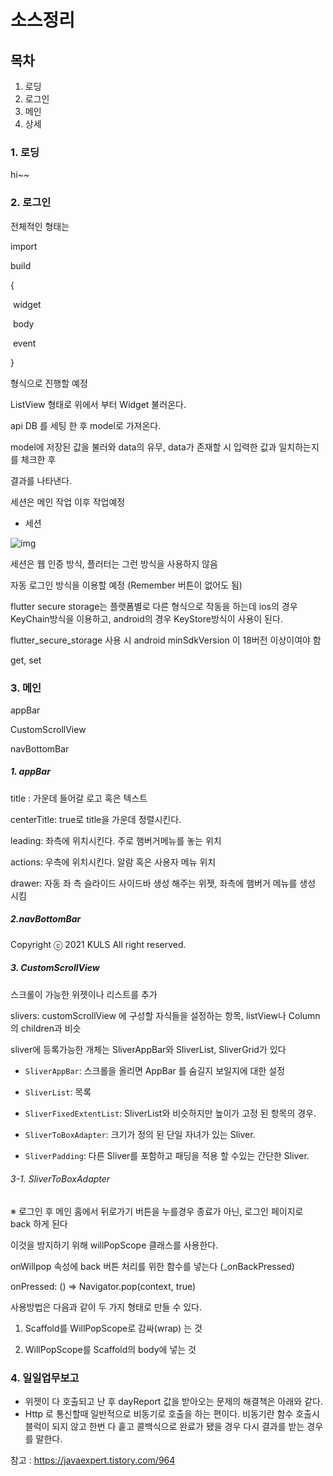 # 소스정리



## 목차

1. 로딩
2. 로그인
3. 메인
4. 상세



### 1. 로딩
hi~~


### 2. 로그인

전체적인 형태는 

import

build

{

​	widget

​	body

​	event

}

형식으로 진행할 예정

ListView 형태로 위에서 부터 Widget 불러온다.



api  DB 를 세팅 한 후 model로 가져온다.

model에 저장된 값을 불러와 data의 유무, data가 존재할 시 입력한 값과 일치하는지 를 체크한 후

결과를 나타낸다.



세션은 메인 작업 이후 작업예정

- 세션

![img](https://blog.kakaocdn.net/dn/TYcET/btqEM95uAH7/sq25QdyARfJKbqn7YcKDyK/img.png)



세션은 웹 인증 방식, 플러터는 그런 방식을 사용하지 않음



자동 로그인 방식을 이용할 예정 (Remember 버튼이 없어도 됨)

flutter secure storage는 플랫폼별로 다른 형식으로 작동을 하는데 ios의 경우 KeyChain방식을 이용하고, android의 경우 KeyStore방식이 사용이 된다.

flutter_secure_storage 사용 시 android minSdkVersion 이 18버전 이상이여야 함



get, set



### 3. 메인

appBar

CustomScrollView

navBottomBar



##### 1. appBar

title : 가운데 들어갈 로고 혹은 텍스트

centerTitle: true로 title을 가운데 정렬시킨다.

leading: 좌측에 위치시킨다. 주로 햄버거메뉴를 놓는 위치

actions: 우측에 위치시킨다. 알람 혹은 사용자 메뉴 위치

drawer: 자동 좌 측 슬라이드 사이드바 생성 해주는 위젯, 좌측에 햄버거 메뉴를 생성 시킴



##### 2.navBottomBar

Copyright ⓒ 2021 KULS All right reserved.



##### 3. CustomScrollView

스크롤이 가능한 위젯이나 리스트를 추가

slivers: customScrollView 에 구성할 자식들을 설정하는 항목, listView나 Column의 children과 비슷

sliver에 등록가능한 개체는 SliverAppBar와 SliverList, SliverGrid가 있다

- `SliverAppBar`: 스크롤을 올리면 AppBar 를 숨길지 보일지에 대한 설정

- `SliverList`: 목록

- `SliverFixedExtentList`: SliverList와 비슷하지만 높이가 고정 된 항목의 경우.

- `SliverToBoxAdapter`: 크기가 정의 된 단일 자녀가 있는 Sliver.

- `SliverPadding`: 다른 Sliver를 포함하고 패딩을 적용 할 수있는 간단한 Sliver.

  

###### 3-1. SliverToBoxAdapter



※  로그인 후 메인 홈에서 뒤로가기 버튼을 누를경우 종료가 아닌, 로그인 페이지로 back 하게 된다

이것을 방지하기 위해 willPopScope 클래스를 사용한다.

onWillpop 속성에 back 버튼 처리를 위한 함수를 넣는다 (_onBackPressed)

onPressed: () => Navigator.pop(context, true)

사용방법은 다음과 같이 두 가지 형태로 만들 수 있다.

1. Scaffold를 WillPopScope로 감싸(wrap) 는 것

2. WillPopScope를 Scaffold의 body에 넣는 것







### 4. 일일업무보고

- 위젯이 다 호출되고 난 후 dayReport 값을 받아오는 문제의 해결책은 아래와 같다.
- Http 로 통신할때 일반적으로 비동기로 호출을 하는 편이다. 비동기란 함수 호출시 블럭이 되지 않고 한번 다 훝고 콜백식으로 완료가 됐을 경우 다시 결과를 받는 경우를 말한다.

참고 : https://javaexpert.tistory.com/964

